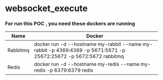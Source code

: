 # websocket_execute

### For run this POC , you need these dockers are running
|Name|  Docker|
| ------ | ------ |
| Rabbitmq | docker run -d --hostname my-rabbit --name my-rabbit -p 4369:4369 -p 5671:5671 -p 25672:25672 -p 5672:5672 rabbitmq |
| Redis | docker run -d --hostname my-redis --name my-redis -p 6379:6379 redis |

